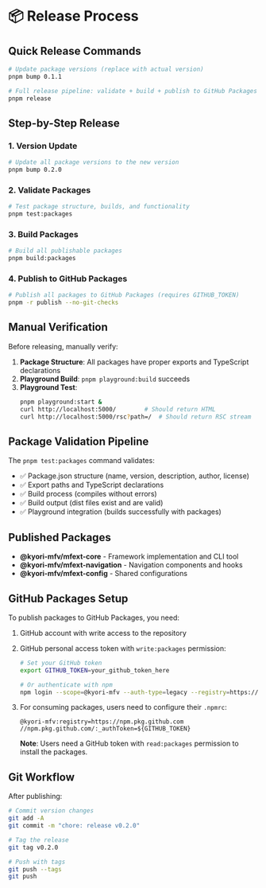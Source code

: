 # 📦 Release Process

## Quick Release Commands

```bash
# Update package versions (replace with actual version)
pnpm bump 0.1.1

# Full release pipeline: validate + build + publish to GitHub Packages
pnpm release
```

## Step-by-Step Release

### 1. Version Update

```bash
# Update all package versions to the new version
pnpm bump 0.2.0
```

### 2. Validate Packages

```bash
# Test package structure, builds, and functionality
pnpm test:packages
```

### 3. Build Packages

```bash
# Build all publishable packages
pnpm build:packages
```

### 4. Publish to GitHub Packages

```bash
# Publish all packages to GitHub Packages (requires GITHUB_TOKEN)
pnpm -r publish --no-git-checks
```

## Manual Verification

Before releasing, manually verify:

1. **Package Structure**: All packages have proper exports and TypeScript declarations
2. **Playground Build**: `pnpm playground:build` succeeds
3. **Playground Test**:
    ```bash
    pnpm playground:start &
    curl http://localhost:5000/        # Should return HTML
    curl http://localhost:5000/rsc?path=/  # Should return RSC stream
    ```

## Package Validation Pipeline

The `pnpm test:packages` command validates:

- ✅ Package.json structure (name, version, description, author, license)
- ✅ Export paths and TypeScript declarations
- ✅ Build process (compiles without errors)
- ✅ Build output (dist files exist and are valid)
- ✅ Playground integration (builds successfully with packages)

## Published Packages

- **@kyori-mfv/mfext-core** - Framework implementation and CLI tool
- **@kyori-mfv/mfext-navigation** - Navigation components and hooks
- **@kyori-mfv/mfext-config** - Shared configurations

## GitHub Packages Setup

To publish packages to GitHub Packages, you need:

1. GitHub account with write access to the repository
2. GitHub personal access token with `write:packages` permission:

    ```bash
    # Set your GitHub token
    export GITHUB_TOKEN=your_github_token_here

    # Or authenticate with npm
    npm login --scope=@kyori-mfv --auth-type=legacy --registry=https://npm.pkg.github.com
    ```

3. For consuming packages, users need to configure their `.npmrc`:

    ```
    @kyori-mfv:registry=https://npm.pkg.github.com
    //npm.pkg.github.com/:_authToken=${GITHUB_TOKEN}
    ```

    **Note**: Users need a GitHub token with `read:packages` permission to install the packages.

## Git Workflow

After publishing:

```bash
# Commit version changes
git add -A
git commit -m "chore: release v0.2.0"

# Tag the release
git tag v0.2.0

# Push with tags
git push --tags
git push
```
